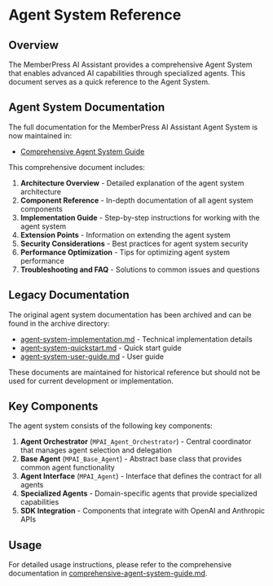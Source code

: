 # Agent System Reference

## Overview

The MemberPress AI Assistant provides a comprehensive Agent System that enables advanced AI capabilities through specialized agents. This document serves as a quick reference to the Agent System.

## Agent System Documentation

The full documentation for the MemberPress AI Assistant Agent System is now maintained in:

- [Comprehensive Agent System Guide](./comprehensive-agent-system-guide.md)

This comprehensive document includes:

1. **Architecture Overview** - Detailed explanation of the agent system architecture
2. **Component Reference** - In-depth documentation of all agent system components
3. **Implementation Guide** - Step-by-step instructions for working with the agent system
4. **Extension Points** - Information on extending the agent system
5. **Security Considerations** - Best practices for agent system security
6. **Performance Optimization** - Tips for optimizing agent system performance
7. **Troubleshooting and FAQ** - Solutions to common issues and questions

## Legacy Documentation

The original agent system documentation has been archived and can be found in the archive directory:

- [agent-system-implementation.md](../archive/agent-system-implementation.md) - Technical implementation details
- [agent-system-quickstart.md](../archive/agent-system-quickstart.md) - Quick start guide
- [agent-system-user-guide.md](../archive/agent-system-user-guide.md) - User guide

These documents are maintained for historical reference but should not be used for current development or implementation.

## Key Components

The agent system consists of the following key components:

1. **Agent Orchestrator** (`MPAI_Agent_Orchestrator`) - Central coordinator that manages agent selection and delegation
2. **Base Agent** (`MPAI_Base_Agent`) - Abstract base class that provides common agent functionality
3. **Agent Interface** (`MPAI_Agent`) - Interface that defines the contract for all agents
4. **Specialized Agents** - Domain-specific agents that provide specialized capabilities
5. **SDK Integration** - Components that integrate with OpenAI and Anthropic APIs

## Usage

For detailed usage instructions, please refer to the comprehensive documentation in [comprehensive-agent-system-guide.md](./comprehensive-agent-system-guide.md).